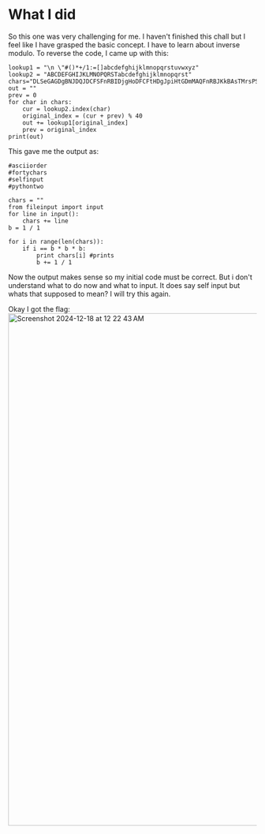 # What I did
So this one was very challenging for me. I haven't finished this chall but I feel like I have grasped the basic concept. I have to learn about inverse modulo. To reverse the code, I came up with this:
```
lookup1 = "\n \"#()*+/1:=[]abcdefghijklmnopqrstuvwxyz"
lookup2 = "ABCDEFGHIJKLMNOPQRSTabcdefghijklmnopqrst"
chars="DLSeGAGDgBNJDQJDCFSFnRBIDjgHoDFCFtHDgJpiHtGDmMAQFnRBJKkBAsTMrsPSDDnEFCFtIbEDtDCIbFCFtHTJDKerFldbFObFCFtLBFkBAAAPFnRBJGEkerFlcPgKkImHnIlATJDKbTbFOkdNnsgbnJRMFnRBNAFkBAAAbrcbTKAkOgFpOgFpOpkBAAAAAAAiClFGIPFnRBaKliCgClFGtIBAAAAAAAOgGEkImHnIl"
out = ""
prev = 0
for char in chars:
    cur = lookup2.index(char)
    original_index = (cur + prev) % 40
    out += lookup1[original_index]
    prev = original_index
print(out)
```
This gave me the output as:
```
#asciiorder
#fortychars
#selfinput
#pythontwo

chars = ""
from fileinput import input
for line in input():
    chars += line
b = 1 / 1

for i in range(len(chars)):
    if i == b * b * b:
        print chars[i] #prints
        b += 1 / 1
```
Now the output makes sense so my initial code must be correct. But i don't understand what to do now and what to input. It does say self input but whats that supposed to mean? I will try this again.

Okay I got the flag:
<img width="1039" alt="Screenshot 2024-12-18 at 12 22 43 AM" src="https://github.com/user-attachments/assets/9d71885a-c212-4d2b-8f43-2df2d49572ca" />

